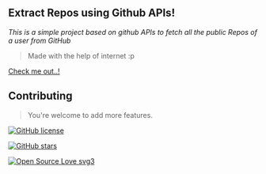 ## Extract Repos using Github APIs!
*This is a simple project based on github APIs to fetch all the public Repos of a user from GitHub*	

> Made with the help of internet :p


[Check me out..! ](https://pages.github.com/)

## Contributing

> You're welcome to add more features.

[![GitHub license](https://img.shields.io/github/license/Naereen/StrapDown.js.svg)](https://github.com/raghavkhanna30/Github-api/blob/main/LICENSE)

[![GitHub stars](https://img.shields.io/github/stars/Naereen/StrapDown.js.svg?style=social&label=Star&maxAge=2592000)](https://GitHub.com/aereen/StrapDown.js/stargazers/)

[![Open Source Love svg3](https://badges.frapsoft.com/os/v3/open-source.svg?v=103)](https://github.com/raghavkhanna30/Github-api/)

